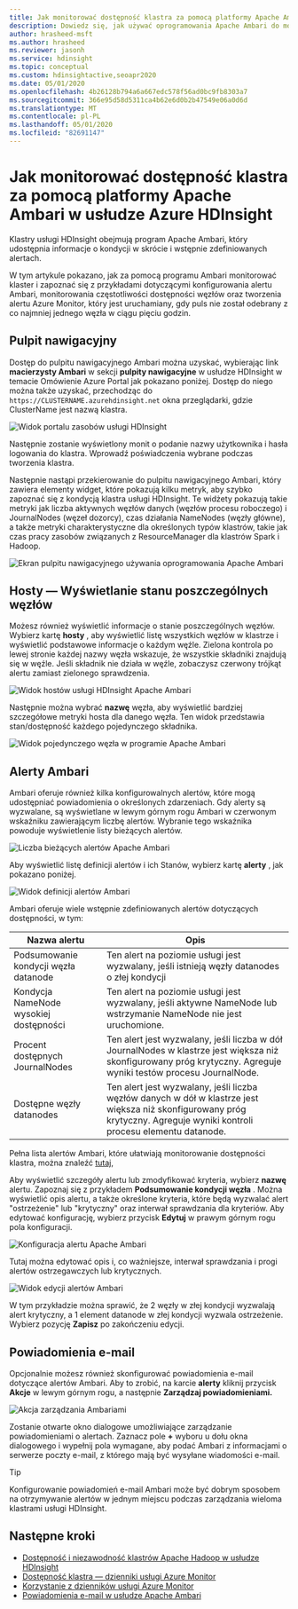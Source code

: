```yaml
---
title: Jak monitorować dostępność klastra za pomocą platformy Apache Ambari w usłudze Azure HDInsight
description: Dowiedz się, jak używać oprogramowania Apache Ambari do monitorowania kondycji i dostępności klastra.
author: hrasheed-msft
ms.author: hrasheed
ms.reviewer: jasonh
ms.service: hdinsight
ms.topic: conceptual
ms.custom: hdinsightactive,seoapr2020
ms.date: 05/01/2020
ms.openlocfilehash: 4b26128b794a6a667edc578f56ad0bc9fb8303a7
ms.sourcegitcommit: 366e95d58d5311ca4b62e6d0b2b47549e06a0d6d
ms.translationtype: MT
ms.contentlocale: pl-PL
ms.lasthandoff: 05/01/2020
ms.locfileid: "82691147"
---
```

# <a name="how-to-monitor-cluster-availability-with-apache-ambari-in-azure-hdinsight"></a>Jak monitorować dostępność klastra za pomocą platformy Apache Ambari w usłudze Azure HDInsight

Klastry usługi HDInsight obejmują program Apache Ambari, który udostępnia informacje o kondycji w skrócie i wstępnie zdefiniowanych alertach.

W tym artykule pokazano, jak za pomocą programu Ambari monitorować klaster i zapoznać się z przykładami dotyczącymi konfigurowania alertu Ambari, monitorowania częstotliwości dostępności węzłów oraz tworzenia alertu Azure Monitor, który jest uruchamiany, gdy puls nie został odebrany z co najmniej jednego węzła w ciągu pięciu godzin.

## <a name="dashboard"></a>Pulpit nawigacyjny

Dostęp do pulpitu nawigacyjnego Ambari można uzyskać, wybierając link **macierzysty Ambari** w sekcji **pulpity nawigacyjne** w usłudze HDInsight w temacie Omówienie Azure Portal jak pokazano poniżej. Dostęp do niego można także uzyskać, przechodząc do `https://CLUSTERNAME.azurehdinsight.net` okna przeglądarki, gdzie ClusterName jest nazwą klastra.

![Widok portalu zasobów usługi HDInsight](media/hdinsight-cluster-availability/azure-portal-dashboard-ambari.png)

Następnie zostanie wyświetlony monit o podanie nazwy użytkownika i hasła logowania do klastra. Wprowadź poświadczenia wybrane podczas tworzenia klastra.

Następnie nastąpi przekierowanie do pulpitu nawigacyjnego Ambari, który zawiera elementy widget, które pokazują kilku metryk, aby szybko zapoznać się z kondycją klastra usługi HDInsight. Te widżety pokazują takie metryki jak liczba aktywnych węzłów danych (węzłów procesu roboczego) i JournalNodes (węzeł dozorcy), czas działania NameNodes (węzły główne), a także metryki charakterystyczne dla określonych typów klastrów, takie jak czas pracy zasobów związanych z ResourceManager dla klastrów Spark i Hadoop.

![Ekran pulpitu nawigacyjnego używania oprogramowania Apache Ambari](media/hdinsight-cluster-availability/apache-ambari-dashboard.png)

## <a name="hosts--view-individual-node-status"></a>Hosty — Wyświetlanie stanu poszczególnych węzłów

Możesz również wyświetlić informacje o stanie poszczególnych węzłów. Wybierz kartę **hosty** , aby wyświetlić listę wszystkich węzłów w klastrze i wyświetlić podstawowe informacje o każdym węźle. Zielona kontrola po lewej stronie każdej nazwy węzła wskazuje, że wszystkie składniki znajdują się w węźle. Jeśli składnik nie działa w węźle, zobaczysz czerwony trójkąt alertu zamiast zielonego sprawdzenia.

![Widok hostów usługi HDInsight Apache Ambari](media/hdinsight-cluster-availability/apache-ambari-hosts1.png)

Następnie można wybrać **nazwę** węzła, aby wyświetlić bardziej szczegółowe metryki hosta dla danego węzła. Ten widok przedstawia stan/dostępność każdego pojedynczego składnika.

![Widok pojedynczego węzła w programie Apache Ambari](media/hdinsight-cluster-availability/apache-ambari-hosts-node.png)

## <a name="ambari-alerts"></a>Alerty Ambari

Ambari oferuje również kilka konfigurowalnych alertów, które mogą udostępniać powiadomienia o określonych zdarzeniach. Gdy alerty są wyzwalane, są wyświetlane w lewym górnym rogu Ambari w czerwonym wskaźniku zawierającym liczbę alertów. Wybranie tego wskaźnika powoduje wyświetlenie listy bieżących alertów.

![Liczba bieżących alertów Apache Ambari](media/hdinsight-cluster-availability/apache-ambari-alerts.png)

Aby wyświetlić listę definicji alertów i ich Stanów, wybierz kartę **alerty** , jak pokazano poniżej.

![Widok definicji alertów Ambari](media/hdinsight-cluster-availability/ambari-alerts-definitions.png)

Ambari oferuje wiele wstępnie zdefiniowanych alertów dotyczących dostępności, w tym:

| Nazwa alertu                        | Opis   |
|---|---|
| Podsumowanie kondycji węzła datanode           | Ten alert na poziomie usługi jest wyzwalany, jeśli istnieją węzły datanodes o złej kondycji|
| Kondycja NameNode wysokiej dostępności | Ten alert na poziomie usługi jest wyzwalany, jeśli aktywne NameNode lub wstrzymanie NameNode nie jest uruchomione.|
| Procent dostępnych JournalNodes    | Ten alert jest wyzwalany, jeśli liczba w dół JournalNodes w klastrze jest większa niż skonfigurowany próg krytyczny. Agreguje wyniki testów procesu JournalNode. |
| Dostępne węzły datanodes       | Ten alert jest wyzwalany, jeśli liczba węzłów danych w dół w klastrze jest większa niż skonfigurowany próg krytyczny. Agreguje wyniki kontroli procesu elementu datanode.|

Pełna lista alertów Ambari, które ułatwiają monitorowanie dostępności klastra, można znaleźć [tutaj](https://docs.microsoft.com/azure/hdinsight/hdinsight-high-availability-linux#ambari-web-ui),

Aby wyświetlić szczegóły alertu lub zmodyfikować kryteria, wybierz **nazwę** alertu. Zapoznaj się z przykładem **Podsumowanie kondycji węzła** . Można wyświetlić opis alertu, a także określone kryteria, które będą wyzwalać alert "ostrzeżenie" lub "krytyczny" oraz interwał sprawdzania dla kryteriów. Aby edytować konfigurację, wybierz przycisk **Edytuj** w prawym górnym rogu pola konfiguracji.

![Konfiguracja alertu Apache Ambari](media/hdinsight-cluster-availability/ambari-alert-configuration.png)

Tutaj można edytować opis i, co ważniejsze, interwał sprawdzania i progi alertów ostrzegawczych lub krytycznych.

![Widok edycji alertów Ambari](media/hdinsight-cluster-availability/ambari-alert-configuration-edit.png)

W tym przykładzie można sprawić, że 2 węzły w złej kondycji wyzwalają alert krytyczny, a 1 element datanode w złej kondycji wyzwala ostrzeżenie. Wybierz pozycję **Zapisz** po zakończeniu edycji.

## <a name="email-notifications"></a>Powiadomienia e-mail

Opcjonalnie możesz również skonfigurować powiadomienia e-mail dotyczące alertów Ambari. Aby to zrobić, na karcie **alerty** kliknij przycisk **Akcje** w lewym górnym rogu, a następnie **Zarządzaj powiadomieniami.**

![Akcja zarządzania Ambariami](media/hdinsight-cluster-availability/ambari-manage-notifications.png)

Zostanie otwarte okno dialogowe umożliwiające zarządzanie powiadomieniami o alertach. Zaznacz pole **+** wyboru u dołu okna dialogowego i wypełnij pola wymagane, aby podać Ambari z informacjami o serwerze poczty e-mail, z którego mają być wysyłane wiadomości e-mail.

> [!TIP]
> Konfigurowanie powiadomień e-mail Ambari może być dobrym sposobem na otrzymywanie alertów w jednym miejscu podczas zarządzania wieloma klastrami usługi HDInsight.

## <a name="next-steps"></a>Następne kroki

- [Dostępność i niezawodność klastrów Apache Hadoop w usłudze HDInsight](hdinsight-high-availability-linux.md)
- [Dostępność klastra — dzienniki usługi Azure Monitor](./cluster-availability-monitor-logs.md)
- [Korzystanie z dzienników usługi Azure Monitor](hdinsight-hadoop-oms-log-analytics-tutorial.md)
- [Powiadomienia e-mail w usłudze Apache Ambari](apache-ambari-email.md)
